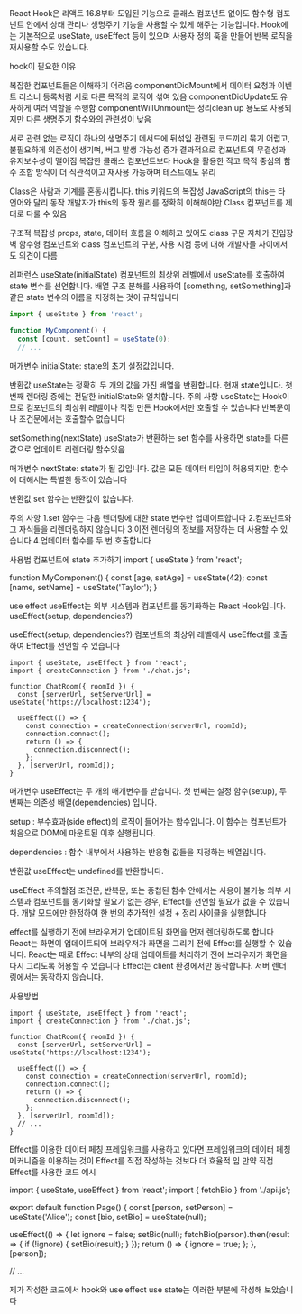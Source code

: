 React Hook은 리액트 16.8부터 도입된 기능으로 
클래스 컴포넌트 없이도 함수형 컴포넌트 안에서 상태 관리나 생명주기 기능을 사용할 수 있게 해주는 기능입니다.
Hook에는 기본적으로 useState, useEffect 등이 있으며 사용자 정의 훅을 만들어 반복 로직을 재사용할 수도 있습니다.

hook이 필요한 이유

복잡한 컴포넌트들은 이해하기 어려움
componentDidMount에서 데이터 요청과 이벤트 리스너 등록처럼 서로 다른 목적의 로직이 섞여 있음
componentDidUpdate도 유사하게 여러 역할을 수행함
componentWillUnmount는 정리clean up 용도로 사용되지만 다른 생명주기 함수와의 관련성이 낮음

서로 관련 없는 로직이 하나의 생명주기 메서드에 뒤섞임
관련된 코드끼리 묶기 어렵고, 불필요하게 의존성이 생기며, 버그 발생 가능성 증가
결과적으로 컴포넌트의 무결성과 유지보수성이 떨어짐
복잡한 클래스 컴포넌트보다 Hook을 활용한 작고 목적 중심의 함수 조합 방식이 더 직관적이고 재사용 가능하며 테스트에도 유리

Class은 사람과 기계를 혼동시킵니다.
this 키워드의 복잡성
JavaScript의 this는 타 언어와 달리 동작
개발자가 this의 동작 원리를 정확히 이해해야만 Class 컴포넌트를 제대로 다룰 수 있음

구조적 복잡성
props, state, 데이터 흐름을 이해하고 있어도 class 구문 자체가 진입장벽
함수형 컴포넌트와 class 컴포넌트의 구분, 사용 시점 등에 대해 개발자들 사이에서도 의견이 다름

레퍼런스
useState(initialState)
컴포넌트의 최상위 레벨에서 useState를 호출하여 state 변수를 선언합니다.
배열 구조 분해를 사용하여 [something, setSomething]과 같은 state 변수의 이름을 지정하는 것이 규칙입니다

```jsx
import { useState } from 'react';

function MyComponent() {
  const [count, setCount] = useState(0);
  // ...  
```
매개변수 
initialState: state의 초기 설정값입니다.

반환값 
useState는 정확히 두 개의 값을 가진 배열을 반환합니다.
현재 state입니다. 첫 번째 렌더링 중에는 전달한 initialState와 일치합니다.
주의 사항 
useState는 Hook이므로 컴포넌트의 최상위 레벨이나 직접 만든 Hook에서만 호출할 수 있습니다
반복문이나 조건문에서는 호출할수 없습니다

setSomething(nextState)
useState가 반환하는 set 함수를 사용하면 state를 다른 값으로 업데이트 리렌더링 할수있음

매개변수 
nextState: state가 될 값입니다. 값은 모든 데이터 타입이 허용되지만, 함수에 대해서는 특별한 동작이 있습니다

반환값 
set 함수는 반환값이 없습니다.


주의 사항 
1.set 함수는 다음 렌더링에 대한 state 변수만 업데이트합니다
2.컴포넌트와 그 자식들을 리렌더링하지 않습니다
3.이전 렌더링의 정보를 저장하는 데 사용할 수 있습니다
4.업데이터 함수를 두 번 호출합니다

사용법 
컴포넌트에 state 추가하기 
import { useState } from 'react';

function MyComponent() {
  const [age, setAge] = useState(42);
  const [name, setName] = useState('Taylor');
}

use effect
useEffect는 외부 시스템과 컴포넌트를 동기화하는 React Hook입니다.
useEffect(setup, dependencies?)

useEffect(setup, dependencies?) 
컴포넌트의 최상위 레벨에서 useEffect를 호출하여 Effect를 선언할 수 있습니다

```
import { useState, useEffect } from 'react';
import { createConnection } from './chat.js';

function ChatRoom({ roomId }) {
  const [serverUrl, setServerUrl] = useState('https://localhost:1234');

  useEffect(() => {
    const connection = createConnection(serverUrl, roomId);
    connection.connect();
    return () => {
      connection.disconnect();
    };
  }, [serverUrl, roomId]);
}
```
매개변수
useEffect는 두 개의 매개변수를 받습니다. 
첫 번째는 설정 함수(setup), 
두 번째는 의존성 배열(dependencies) 입니다.

setup : 부수효과(side effect)의 로직이 들어가는 함수입니다. 이 함수는 컴포넌트가 처음으로 DOM에 마운트된 이후 실행됩니다.

dependencies : 함수 내부에서 사용하는 반응형 값들을 지정하는 배열입니다.

반환값 
useEffect는 undefined를 반환합니다.

useEffect 주의할점
조건문, 반복문, 또는 중첩된 함수 안에서는 사용이 불가능
외부 시스템과 컴포넌트를 동기화할 필요가 없는 경우, Effect를 선언할 필요가 없을 수 있습니다.
개발 모드에만 한정하여 한 번의 추가적인 설정 + 정리 사이클을 실행합니다

effect를 실행하기 전에 브라우저가 업데이트된 화면을 먼저 렌더링하도록 합니다
React는 화면이 업데이트되어 브라우저가 화면을 그리기 전에 Effect를 실행할 수 있습니다.
React는 때로 Effect 내부의 상태 업데이트를 처리하기 전에 브라우저가 화면을 다시 그리도록 허용할 수 있습니다
Effect는 client 환경에서만 동작합니다. 서버 렌더링에서는 동작하지 않습니다.

사용방법
```
import { useState, useEffect } from 'react';
import { createConnection } from './chat.js';

function ChatRoom({ roomId }) {
  const [serverUrl, setServerUrl] = useState('https://localhost:1234');

  useEffect(() => {
    const connection = createConnection(serverUrl, roomId);
    connection.connect();
    return () => {
      connection.disconnect();
    };
  }, [serverUrl, roomId]);
  // ...
}
```

Effect를 이용한 데이터 페칭 
프레임워크를 사용하고 있다면 프레임워크의 데이터 페칭 메커니즘을 이용하는 것이 Effect를 직접 작성하는 것보다 더 효율적 임
만약 직접 Effect를 사용한 코드 예시

import { useState, useEffect } from 'react';
import { fetchBio } from './api.js';

export default function Page() {
  const [person, setPerson] = useState('Alice');
  const [bio, setBio] = useState(null);

  useEffect(() => {
    let ignore = false;
    setBio(null);
    fetchBio(person).then(result => {
      if (!ignore) {
        setBio(result);
      }
    });
    return () => {
      ignore = true;
    };
  }, [person]);

  // ...


  제가 작성한 코드에서 hook와 use effect use state는 이러한 부분에 작성해 보았습니다